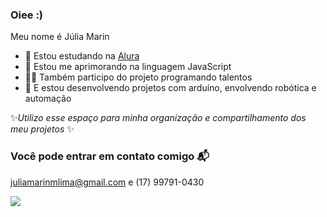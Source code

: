### Oiee :)

Meu nome é Júlia Marin

- 💜 Estou estudando na [Alura](http://www.alura.com.br) 
- 🎨 Estou me aprimorando na linguagem JavaScript 
- 👩‍💻 Também participo do projeto programando talentos
- 🤖 E estou desenvolvendo projetos com arduíno, envolvendo robótica e automação 

✨*Utilizo esse espaço para minha organização e compartilhamento dos meu projetos* ✨

### Você pode entrar em contato comigo 📬

[juliamarinmlima@gmail.com](juliamarinmlima@gmail.com) e (17) 99791-0430

![](https://media4.giphy.com/media/JIX9t2j0ZTN9S/giphy.webp?cid=790b7611va9lebc2uy0addxj3pgqddlscoyo7v4w2wxbgdzn&ep=v1_gifs_search&rid=giphy.webp&ct=g)
